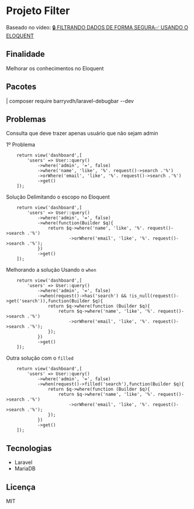 # Projeto Filter

Baseado no vídeo: 
[🔒 FILTRANDO DADOS DE FORMA SEGURA✅ USANDO O ELOQUENT](https://www.youtube.com/watch?v=0ETV1zvsi4A)

## Finalidade

Melhorar os conhecimentos no Eloquent

## Pacotes

| composer require barryvdh/laravel-debugbar --dev

## Problemas

Consulta que deve trazer apenas usuário que não sejam admin

1º Problema
```
    return view('dashboard',[
        'users' => User::query()
            ->where('admin', '=', false)
            ->where('name', 'like', '%'. request()->search .'%')
            ->orWhere('email', 'like', '%'. request()->search .'%')
            ->get()
    ]);
```
Solução
Delimitando o escopo no Eloquent
```
    return view('dashboard',[
        'users' => User::query()
            ->where('admin', '=', false)
            ->where(function(Builder $q){
                return $q->where('name', 'like', '%'. request()->search .'%')
                        ->orWhere('email', 'like', '%'. request()->search .'%');
            })
            ->get()
    ]);
```
Melhorando a solução
Usando o `when`
```
    return view('dashboard',[
        'users' => User::query()
            ->where('admin', '=', false)
            ->when(request()->has('search') && !is_null(request()->get('search')),function(Builder $q){
                return $q->where(function (Builder $q){
                    return $q->where('name', 'like', '%'. request()->search .'%')
                        ->orWhere('email', 'like', '%'. request()->search .'%');
                });
            })
            ->get()
    ]);
```

Outra solução com o `filled`
```
    return view('dashboard',[
        'users' => User::query()
            ->where('admin', '=', false)
            ->when(request()->filled('search'),function(Builder $q){
                return $q->where(function (Builder $q){
                    return $q->where('name', 'like', '%'. request()->search .'%')
                        ->orWhere('email', 'like', '%'. request()->search .'%');
                });
            })
            ->get()
    ]);
```

## Tecnologias

- Laravel
- MariaDB

## Licença
MIT
